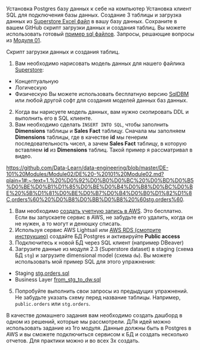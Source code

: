 Установка Postgres базу данных к себе на компьютер
Установка клиент SQL для подключения базы данных. 
Создание 3 таблицы и загрузка данных из [Superstore Excel файл](https://github.com/Data-Learn/data-engineering/blob/master/DE-101%20Modules/Module01/DE%20-%20101%20Lab%201.1/Sample%20-%20Superstore.xls) в вашу базу данных. Сохраните в вашем GitHub скрипт загрузки данных и создания таблиц. Вы можете использовать готовый [пример sql файлов](https://github.com/Data-Learn/data-engineering/tree/master/DE-101%20Modules/Module02/DE%20-%20101%20Lab%202.1).
Запросы, решающие вопросы из [Модуля 01](https://github.com/Data-Learn/data-engineering/tree/master/DE-101%20Modules/Module01/DE%20-%20101%20Lab%201.1#%D0%B0%D0%BD%D0%B0%D0%BB%D0%B8%D1%82%D0%B8%D0%BA%D0%B0-%D0%B2-excel). 

Скрипт загрузки данных и создания таблиц.

1. Вам необходимо нарисовать модель данных для нашего файлика [Superstore](https://github.com/Data-Learn/data-engineering/blob/master/DE-101%20Modules/Module01/DE%20-%20101%20Lab%201.1/Sample%20-%20Superstore.xls):

- Концептуальную
- Логическую
- Физическую
  Вы можете использовать бесплатную версию [SqlDBM](https://sqldbm.com/Home/) или любой другой софт для создания моделей данных баз данных.

2. Когда вы нарисуете модель данных, вам нужно скопировать DDL и выполнить его в SQL клиенте.
3. Вам необходимо сделать `INSERT INTO SQL`, чтобы заполнить **Dimensions** таблицы и **Sales Fact** таблицу. Сначала мы заполняем **Dimensions** таблицы, где в качестве **id** мы генерим последовательность чисел, а зачем **Sales Fact** таблицу, в которую вставляем **id** из **Dimensions** таблиц. Такой пример я рассматривал в видео.

https://github.com/Data-Learn/data-engineering/blob/master/DE-101%20Modules/Module02/DE%20-%20101%20Module02.md?plain=1#:~:text=1.%20%D0%92%D0%B0%D0%BC%20%D0%BD%D0%B5%D0%BE%D0%B1%D1%85%D0%BE%D0%B4%D0%B8%D0%BC%D0%BE%20%5B%D1%81%D0%BE%D0%B7%D0%B4%D0%B0%D1%82%D1%8C,orders%60%20%D0%B8%D0%BB%D0%B8%20%60stg.orders%60.


1. Вам необходимо [создать учетную запись в AWS](https://github.com/Data-Learn/data-engineering/blob/master/how-to/How%20to%20create%20AWS%20Account.md). Это бесплатно. Если вы запускаете сервис в AWS, не забудьте его удалить, когда он не нужен, а то могут и денюшку списать.
2. Используя сервис AWS Lightsail или [AWS RDS (смотрите инструкцию)](https://github.com/Data-Learn/data-engineering/blob/master/how-to/how_to_amazon_rds.md) создайте БД Postgres и активируйте **Public access**
3. Подключитесь к новой БД через SQL клиент (например DBeaver)
4. Загрузите данные из модуля 2.3 (Superstore dataset) в staging (схема БД `stg`) и загрузите dimensional model (схема `dw`). Вы можете использовать мой пример SQL для этого упражнения:

- Staging [stg.orders.sql](https://github.com/Data-Learn/data-engineering/blob/master/DE-101%20Modules/Module02/DE%20-%20101%20Lab%202.1/stg.orders.sql)
- Business Layer [from_stg_to_dw.sql](https://github.com/Data-Learn/data-engineering/blob/master/DE-101%20Modules/Module02/DE%20-%20101%20Lab%202.1/from_stg_to_dw.sql)

5. Попробуйте выполнить свои запросы из предыдущих упражнений. Не забудьте указать схему перед название таблицы. Например, `public.orders` или `stg.orders`.

В качестве домашнего задания вам необходимо создать дашборд в одном из решений, которые мы рассмотрели. ДЛя идей можно использовать задание из 1го модуля. Данные должны быть в Postgres в AWS и вы сможете подключиться сервисом к БД и создать несколько отчетов. Для практики можно и во всех 3х создать.


